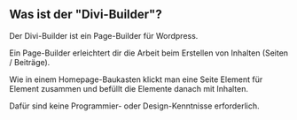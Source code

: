 ## Was ist der "Divi-Builder"?

Der Divi-Builder ist ein Page-Builder für Wordpress.

Ein Page-Builder erleichtert dir die Arbeit beim Erstellen von Inhalten (Seiten / Beiträge).

Wie in einem Homepage-Baukasten klickt man eine Seite Element für Element zusammen und befüllt die Elemente danach mit Inhalten.

Dafür sind keine Programmier- oder Design-Kenntnisse erforderlich.
